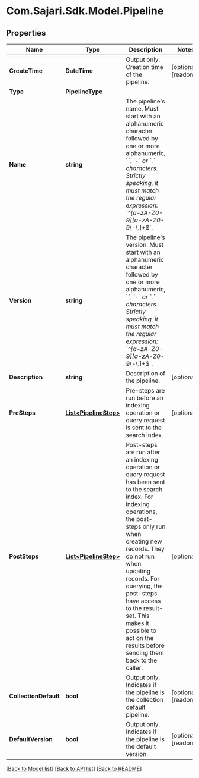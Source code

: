 # Com.Sajari.Sdk.Model.Pipeline
## Properties

Name | Type | Description | Notes
------------ | ------------- | ------------- | -------------
**CreateTime** | **DateTime** | Output only. Creation time of the pipeline. | [optional] [readonly] 
**Type** | **PipelineType** |  | 
**Name** | **string** | The pipeline&#39;s name.  Must start with an alphanumeric character followed by one or more alphanumeric, &#x60;_&#x60;, &#x60;-&#x60; or &#x60;.&#x60; characters. Strictly speaking, it must match the regular expression: &#x60;^[a-zA-Z0-9][a-zA-Z0-9_\\-\\.]+$&#x60;. | 
**Version** | **string** | The pipeline&#39;s version.  Must start with an alphanumeric character followed by one or more alphanumeric, &#x60;_&#x60;, &#x60;-&#x60; or &#x60;.&#x60; characters. Strictly speaking, it must match the regular expression: &#x60;^[a-zA-Z0-9][a-zA-Z0-9_\\-\\.]+$&#x60;. | 
**Description** | **string** | Description of the pipeline. | [optional] 
**PreSteps** | [**List&lt;PipelineStep&gt;**](PipelineStep.md) | Pre-steps are run before an indexing operation or query request is sent to the search index. | [optional] 
**PostSteps** | [**List&lt;PipelineStep&gt;**](PipelineStep.md) | Post-steps are run after an indexing operation or query request has been sent to the search index.  For indexing operations, the post-steps only run when creating new records. They do not run when updating records.  For querying, the post-steps have access to the result-set. This makes it possible to act on the results before sending them back to the caller. | [optional] 
**CollectionDefault** | **bool** | Output only. Indicates if the pipeline is the collection default pipeline. | [optional] [readonly] 
**DefaultVersion** | **bool** | Output only. Indicates if the pipeline is the default version. | [optional] [readonly] 

[[Back to Model list]](../README.md#documentation-for-models) [[Back to API list]](../README.md#documentation-for-api-endpoints) [[Back to README]](../README.md)


